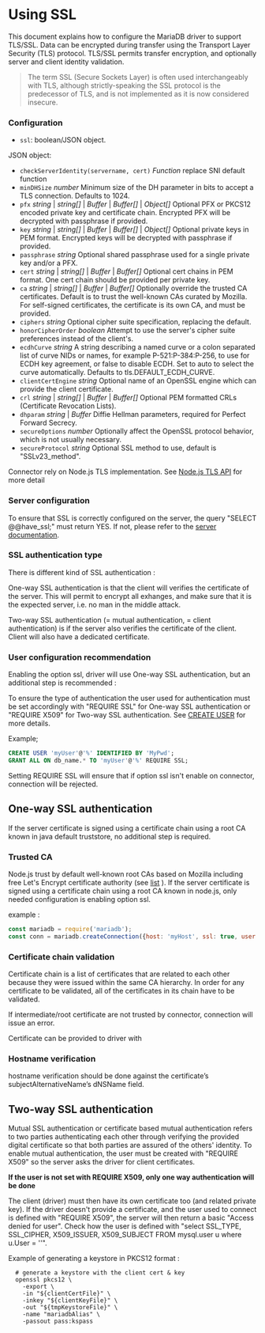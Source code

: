 
# Using SSL 

This document explains how to configure the MariaDB driver to support TLS/SSL.
Data can be encrypted during transfer using the Transport Layer Security (TLS) protocol. TLS/SSL permits transfer encryption, and optionally server and client identity validation.
 
>The term SSL (Secure Sockets Layer) is often used interchangeably with TLS, although strictly-speaking the SSL protocol is the predecessor of TLS, and is not implemented as it is now considered insecure.


### Configuration
* `ssl`: boolean/JSON object. 

JSON object: 
* `checkServerIdentity(servername, cert)` *Function* replace SNI default function
* `minDHSize` *number* Minimum size of the DH parameter in bits to accept a TLS connection. Defaults to 1024.
* `pfx` *string* | *string[]* | *Buffer* | *Buffer[]* | *Object[]* Optional PFX or PKCS12 encoded private key and certificate chain. Encrypted PFX will be decrypted with passphrase if provided.
* `key` *string* | *string[]* | *Buffer* | *Buffer[]* | *Object[]* Optional private keys in PEM format. Encrypted keys will be decrypted with passphrase if provided.
* `passphrase` *string* Optional shared passphrase used for a single private key and/or a PFX.
* `cert` *string* | *string[]* | *Buffer* | *Buffer[]* Optional cert chains in PEM format. One cert chain should be provided per private key. 
* `ca` *string* | *string[]* | *Buffer* | *Buffer[]* Optionally override the trusted CA certificates. Default is to trust the well-known CAs curated by Mozilla. For self-signed certificates, the certificate is its own CA, and must be provided.
* `ciphers` *string* Optional cipher suite specification, replacing the default. 
* `honorCipherOrder` *boolean* Attempt to use the server's cipher suite preferences instead of the client's.
* `ecdhCurve` *string* A string describing a named curve or a colon separated list of curve NIDs or names, for example P-521:P-384:P-256, to use for ECDH key agreement, or false to disable ECDH. Set to auto to select the curve automatically. Defaults to tls.DEFAULT_ECDH_CURVE. 
* `clientCertEngine` *string* Optional name of an OpenSSL engine which can provide the client certificate.
* `crl` *string* | *string[]* | *Buffer* | *Buffer[]* Optional PEM formatted CRLs (Certificate Revocation Lists).
* `dhparam` *string* | *Buffer* Diffie Hellman parameters, required for Perfect Forward Secrecy. 
* `secureOptions` *number* Optionally affect the OpenSSL protocol behavior, which is not usually necessary.
* `secureProtocol` *string* Optional SSL method to use, default is "SSLv23_method".

Connector rely on Node.js TLS implementation. See [Node.js TLS API](https://nodejs.org/api/tls.html#tls_tls_connect_options_callback) for more detail

### Server configuration
To ensure that SSL is correctly configured on the server, the query "SELECT @@have_ssl;" must return YES. If not, please refer to the [server documentation](https://mariadb.com/kb/en/library/secure-connections/).

### SSL authentication type

There is different kind of SSL authentication : 

One-way SSL authentication is that the client will verifies the certificate of the server. 
This will permit to encrypt all exhanges, and make sure that it is the expected server, i.e. no man in the middle attack.

Two-way SSL authentication (= mutual authentication, = client authentication) is if the server also verifies the certificate of the client. 
Client will also have a dedicated certificate.

### User configuration recommendation

Enabling the option ssl, driver will use One-way SSL authentication, but an additional step is recommended :
 
To ensure the type of authentication the user used for authentication must be set accordingly with "REQUIRE SSL" for One-way SSL authentication or "REQUIRE X509" for Two-way SSL authentication. 
See [CREATE USER](https://mariadb.com/kb/en/library/create-user/) for more details.

Example;
```sql
CREATE USER 'myUser'@'%' IDENTIFIED BY 'MyPwd';
GRANT ALL ON db_name.* TO 'myUser'@'%' REQUIRE SSL;
```
Setting REQUIRE SSL will ensure that if option ssl isn't enable on connector, connection will be rejected. 


## One-way SSL authentication

If the server certificate is signed using a certificate chain using a root CA known in java default truststore, no additional step is required.

### Trusted CA
Node.js trust by default well-known root CAs based on Mozilla including free Let's Encrypt certificate authority (see [list](https://ccadb-public.secure.force.com/mozilla/IncludedCACertificateReport) ).
If the server certificate is signed using a certificate chain using a root CA known in node.js, only needed configuration is enabling option ssl.

example : 
```javascript
const mariadb = require('mariadb');
const conn = mariadb.createConnection({host: 'myHost', ssl: true, user: 'myUser', password:'MyPwd', database:'db_name'});
```

### Certificate chain validation
Certificate chain is a list of certificates that are related to each other because they were issued within the same CA hierarchy. 
In order for any certificate to be validated, all of the certificates in its chain have to be validated.

If intermediate/root certificate are not trusted by connector, connection will issue an error. 

Certificate can be provided to driver with  
 

### Hostname verification
  hostname verification should be done against the certificate’s subjectAlternativeName’s dNSName field. 
 
 
## Two-way SSL authentication

Mutual SSL authentication or certificate based mutual authentication refers to two parties authenticating each other through verifying the provided digital certificate so that both parties are assured of the others' identity.
To enable mutual authentication, the user must be created with "REQUIRE X509" so the server asks the driver for client certificates. 

**If the user is not set with REQUIRE X509, only one way authentication will be done**

The client (driver) must then have its own certificate too (and related private key). 
If the driver doesn't provide a certificate, and the user used to connect is defined with "REQUIRE X509", 
the server will then return a basic "Access denied for user". 
Check how the user is defined with "select SSL_TYPE, SSL_CIPHER, X509_ISSUER, X509_SUBJECT FROM mysql.user u where u.User = '<myUser>'".

Example of generating a keystore in PKCS12 format :
```
  # generate a keystore with the client cert & key
  openssl pkcs12 \
    -export \
    -in "${clientCertFile}" \
    -inkey "${clientKeyFile}" \
    -out "${tmpKeystoreFile}" \
    -name "mariadbAlias" \
    -passout pass:kspass
```    






